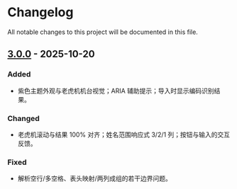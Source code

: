 # Changelog
All notable changes to this project will be documented in this file.

## [3.0.0] - 2025-10-20
### Added
- 紫色主题外观与老虎机机台视觉；ARIA 辅助提示；导入时显示编码识别结果。
### Changed
- 老虎机滚动与结果 100% 对齐；姓名范围响应式 3/2/1 列；按钮与输入的交互反馈。
### Fixed
- 解析空行/多空格、表头映射/两列成组的若干边界问题。

[3.0.0]: https://github.com/<你的用户名>/<你的仓库>/releases/tag/v3.0.0
